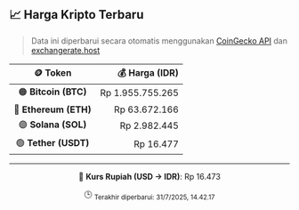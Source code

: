 

<!-- HARGA_KRIPTO -->
## 📈 Harga Kripto Terbaru

> Data ini diperbarui secara otomatis menggunakan [CoinGecko API](https://www.coingecko.com/) dan [exchangerate.host](https://exchangerate.host/)

<div align="center">

| 🪙 Token | 💰 Harga (IDR) |
|:------:|---------------:|
| 🟠 **Bitcoin (BTC)**   | Rp 1.955.755.265 |
| 🔵 **Ethereum (ETH)**  | Rp 63.672.166 |
| 🟣 **Solana (SOL)**    | Rp 2.982.445 |
| 🟢 **Tether (USDT)**   | Rp 16.477 |

---

💱 **Kurs Rupiah (USD → IDR)**: Rp 16.473

🕒 <sub>Terakhir diperbarui: 31/7/2025, 14.42.17</sub>

</div>
<!-- /HARGA_KRIPTO -->